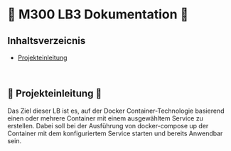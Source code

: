 #  📒 M300 LB3 Dokumentation  📒

## Inhaltsverzeicnis
- [Projekteinleitung](#🏁-Projekteinleitung-🏁)

<br>

## 🏁 Projekteinleitung  🏁
Das Ziel dieser LB ist es, auf der Docker Container-Technologie basierend einen oder mehrere Container mit einem ausgewähltem Service zu erstellen.
Dabei soll bei der Ausführung von docker-compose up der Container mit dem konfiguriertem Service starten und bereits Anwendbar sein.
